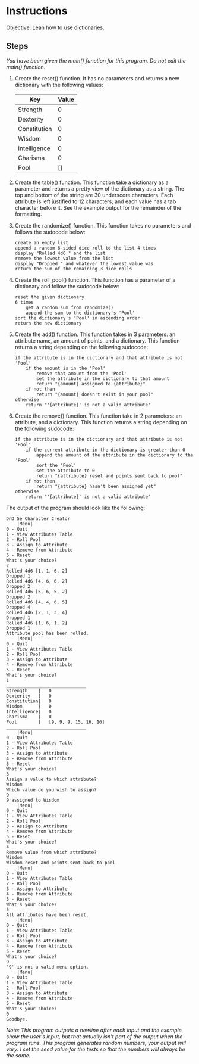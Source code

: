 # Instructions
Objective: Lean how to use dictionaries.

## Steps
*You have been given the main() function for this program. Do not edit the main() function.*
1. Create the reset() function. It has no parameters and returns a new dictionary with the following values:

	Key|Value
	--|--
	Strength|0
	Dexterity|0
	Constitution|0
	Wisdom|0
	Intelligence|0
	Charisma|0
	Pool|[]

2. Create the table() function. This function take a dictionary as a parameter and returns a pretty view of the dictionary as a string. The top and bottom of the string are 30 underscore characters. Each attribute is left justified to 12 characters, and each value has a tab character before it. See the example output for the remainder of the formatting.

3. Create the randomize() function. This function takes no parameters and follows the sudocode below:
	```
	create an empty list
	append a random 6-sided dice roll to the list 4 times
	display "Rolled 4d6 " and the list
	remove the lowest value from the list
	display "Dropped " and whatever the lowest value was
	return the sum of the remaining 3 dice rolls
	```
4. Create the roll_pool() function. This function has a parameter of a dictionary and follow the sudocode below:
	```
	reset the given dictionary
	6 times
		get a random sum from randomize()
		append the sum to the dictionary's 'Pool'
	sort the dictionary's 'Pool' in ascending order
	return the new dictionary
	```
5. Create the add() function. This function takes in 3 parameters: an attribute name, an amount of points, and a dictionary. This function returns a string depending on the following sudocode:
	```
	if the attribute is in the dictionary and that attribute is not 'Pool'
		if the amount is in the 'Pool'
			remove that amount from the 'Pool'
			set the attribute in the dictionary to that amount
			return "{amount} assigned to {attribute}"
		if not then
			return "{amount} doesn't exist in your pool"
	otherwise
		return "'{attribute}' is not a valid attribute"
	```
6. Create the remove() function. This function take in 2 parameters: an attribute, and a dictionary. This function returns a string depending on the following sudocode:
	```
	if the attribute is in the dictionary and that attribute is not 'Pool'
		if the current attribute in the dictionary is greater than 0
			append the amount of the attribute in the dictionary to the 'Pool'
			sort the 'Pool'
			set the attribute to 0
			return "{attribute} reset and points sent back to pool"
		if not then
			return "{attribute} hasn't been assigned yet"
	otherwise
		return "'{attribute}' is not a valid attribute"
	```


The output of the program should look like the following:
```
DnD 5e Character Creator
	|Menu|
0 - Quit
1 - View Attributes Table
2 - Roll Pool
3 - Assign to Attribute
4 - Remove from Attribute
5 - Reset
What's your choice?
2
Rolled 4d6 [1, 1, 6, 2]
Dropped 1
Rolled 4d6 [4, 6, 6, 2]
Dropped 2
Rolled 4d6 [5, 6, 5, 2]
Dropped 2
Rolled 4d6 [4, 4, 6, 5]
Dropped 4
Rolled 4d6 [2, 1, 3, 4]
Dropped 1
Rolled 4d6 [1, 6, 1, 2]
Dropped 1
Attribute pool has been rolled.
	|Menu|
0 - Quit
1 - View Attributes Table
2 - Roll Pool
3 - Assign to Attribute
4 - Remove from Attribute
5 - Reset
What's your choice?
1
______________________________
Strength    |	0
Dexterity   |	0
Constitution|	0
Wisdom      |	0
Intelligence|	0
Charisma    |	0
Pool        |	[9, 9, 9, 15, 16, 16]
______________________________
	|Menu|
0 - Quit
1 - View Attributes Table
2 - Roll Pool
3 - Assign to Attribute
4 - Remove from Attribute
5 - Reset
What's your choice?
3
Assign a value to which attribute?
Wisdom
Which value do you wish to assign?
9
9 assigned to Wisdom
	|Menu|
0 - Quit
1 - View Attributes Table
2 - Roll Pool
3 - Assign to Attribute
4 - Remove from Attribute
5 - Reset
What's your choice?
4
Remove value from which attribute?
Wisdom
Wisdom reset and points sent back to pool
	|Menu|
0 - Quit
1 - View Attributes Table
2 - Roll Pool
3 - Assign to Attribute
4 - Remove from Attribute
5 - Reset
What's your choice?
5
All attributes have been reset.
	|Menu|
0 - Quit
1 - View Attributes Table
2 - Roll Pool
3 - Assign to Attribute
4 - Remove from Attribute
5 - Reset
What's your choice?
9
'9' is not a valid menu option.
	|Menu|
0 - Quit
1 - View Attributes Table
2 - Roll Pool
3 - Assign to Attribute
4 - Remove from Attribute
5 - Reset
What's your choice?
0
Goodbye.
```
*Note: This program outputs a newline after each input and the example show the user's input, but that actually isn't part of the output when the program runs. This program generates random numbers, your output will vary. I set the seed value for the tests so that the numbers will always be the same.*